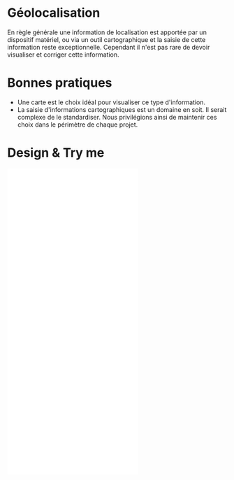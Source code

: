 # Géolocalisation

En règle générale une information de localisation est apportée par un dispositif matériel, ou via un outil cartographique et la saisie de cette information reste exceptionnelle.
Cependant il n'est pas rare de devoir visualiser et corriger cette information.



# Bonnes pratiques

- Une carte est le choix idéal pour visualiser ce type d'information.
- La saisie d'informations cartographiques est un domaine en soit. Il serait complexe de le standardiser. Nous privilégions ainsi de maintenir ces choix dans le périmètre de chaque projet.


# Design & Try me

<iframe src="/vertigo-docs/design-system/iframes/molecules/geolocation-input.html" height="700px" scrolling="no" style="border:none;" ></iframe>